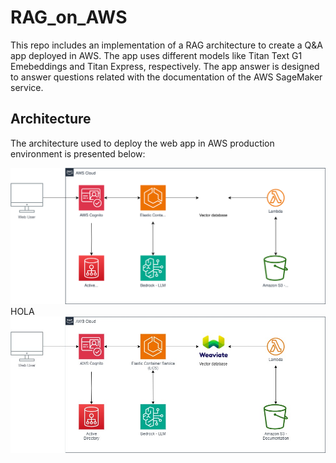 # RAG_on_AWS
This repo includes an implementation of a RAG architecture to create a Q&amp;A app deployed in AWS. The app uses different models like Titan Text G1 Emebeddings and Titan Express, respectively. The app answer is designed to answer questions related with the documentation of the AWS SageMaker service. 

## Architecture
The architecture used to deploy the web app in AWS production environment is presented below:

![alt text](https://github.com/JuanCaBaqueroB/RAG_on_AWS/blob/main/src/RAG_on_AWS.svg)
HOLA
![alt text](https://github.com/JuanCaBaqueroB/RAG_on_AWS/blob/main/src/RAG_on_AWS.jpg)

